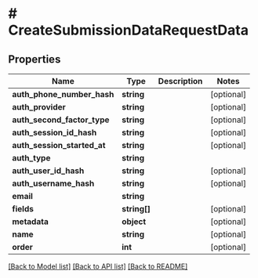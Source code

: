 # # CreateSubmissionDataRequestData

## Properties

Name | Type | Description | Notes
------------ | ------------- | ------------- | -------------
**auth_phone_number_hash** | **string** |  | [optional]
**auth_provider** | **string** |  | [optional]
**auth_second_factor_type** | **string** |  | [optional]
**auth_session_id_hash** | **string** |  | [optional]
**auth_session_started_at** | **string** |  | [optional]
**auth_type** | **string** |  |
**auth_user_id_hash** | **string** |  | [optional]
**auth_username_hash** | **string** |  | [optional]
**email** | **string** |  |
**fields** | **string[]** |  | [optional]
**metadata** | **object** |  | [optional]
**name** | **string** |  | [optional]
**order** | **int** |  | [optional]

[[Back to Model list]](../../README.md#models) [[Back to API list]](../../README.md#endpoints) [[Back to README]](../../README.md)
